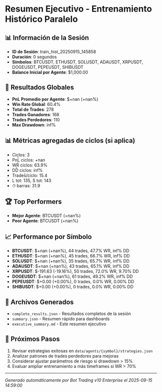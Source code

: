# Resumen Ejecutivo - Entrenamiento Histórico Paralelo

## 📊 Información de la Sesión
- **ID de Sesión**: train_hist_20250915_145858
- **Duración**: 0 segundos
- **Símbolos**: BTCUSDT, ETHUSDT, SOLUSDT, ADAUSDT, XRPUSDT, DOGEUSDT, PEPEUSDT, SHIBUSDT
- **Balance Inicial por Agente**: $1,000.00

## 🎯 Resultados Globales
- **PnL Promedio por Agente**: $+nan (+nan%)
- **Win Rate Global**: 60.4%
- **Total de Trades**: 278
- **Trades Ganadores**: 168
- **Trades Perdedores**: 110
- **Max Drawdown**: inf%

## 📊 Métricas agregadas de ciclos (si aplica)
- Ciclos: 3
- PnL̄ ciclos: +nan
- WR̄ ciclos: 63.9%
- DD̄ ciclos: inf%
- Trades̄/ciclo: 15.4
- L tot: 135, S tot: 143
- ⏱̄ barras: 31.9


## 🏆 Top Performers
- **Mejor Agente**: BTCUSDT (+nan%)
- **Peor Agente**: BTCUSDT (+nan%)

## 📈 Performance por Símbolo
- **BTCUSDT**: $+nan (+nan%), 44 trades, 47.7% WR, inf% DD
- **ETHUSDT**: $+nan (+nan%), 45 trades, 66.7% WR, inf% DD
- **SOLUSDT**: $+nan (+nan%), 35 trades, 65.7% WR, inf% DD
- **ADAUSDT**: $+nan (+nan%), 43 trades, 65.1% WR, inf% DD
- **XRPUSDT**: $-191.63 (-19.16%), 50 trades, 72.0% WR, 9.70% DD
- **DOGEUSDT**: $+nan (+nan%), 61 trades, 49.2% WR, inf% DD
- **PEPEUSDT**: $+0.00 (+0.00%), 0 trades, 0.0% WR, 0.00% DD
- **SHIBUSDT**: $+0.00 (+0.00%), 0 trades, 0.0% WR, 0.00% DD

## 📁 Archivos Generados
- `complete_results.json` - Resultados completos de la sesión
- `summary.json` - Resumen rápido para dashboards
- `executive_summary.md` - Este resumen ejecutivo

## 🎯 Próximos Pasos
1. Revisar estrategias exitosas en `data/agents/{symbol}/strategies.json`
2. Analizar patrones de trades perdedores para mejoras
3. Considerar ajustar parámetros de riesgo si drawdown > 15%
4. Evaluar ampliar entrenamiento a más timeframes si WR > 70%

---
*Generado automáticamente por Bot Trading v10 Enterprise el 2025-09-15 14:59:00*
